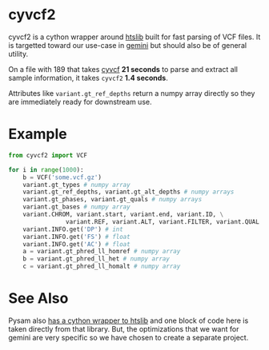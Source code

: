 cyvcf2
======

cyvcf2 is a cython wrapper around [htslib](https://github.com/samtools/htslib) built for fast parsing of VCF files.
It is targetted toward our use-case in [gemini](http://gemini.rtfd.org) but should also be of general utility.

On a file with 189 that takes [cyvcf](https://github.com/arq5x/cyvcf) **21 seconds** to parse and extract all sample information, it takes `cyvcf2` **1.4 seconds**.

Attributes like `variant.gt_ref_depths` return a numpy array directly so they are immediately ready for downstream use.

Example
=======

```Python
from cyvcf2 import VCF

for i in range(1000):
    b = VCF('some.vcf.gz')
	variant.gt_types # numpy array
	variant.gt_ref_depths, variant.gt_alt_depths # numpy arrays
	variant.gt_phases, variant.gt_quals # numpy arrays
	variant.gt_bases # numpy array
	variant.CHROM, variant.start, variant.end, variant.ID, \
				variant.REF, variant.ALT, variant.FILTER, variant.QUAL
	variant.INFO.get('DP') # int
	variant.INFO.get('FS') # float
	variant.INFO.get('AC') # float
    a = variant.gt_phred_ll_homref # numpy array
    b = variant.gt_phred_ll_het # numpy array
    c = variant.gt_phred_ll_homalt # numpy array
```

See Also
========

Pysam also [has a cython wrapper to htslib](https://github.com/pysam-developers/pysam/blob/master/pysam/cbcf.pyx) and one block of code here is taken directly from that library. But, the optimizations that we want for gemini are very specific so we have chosen to create a separate project.
